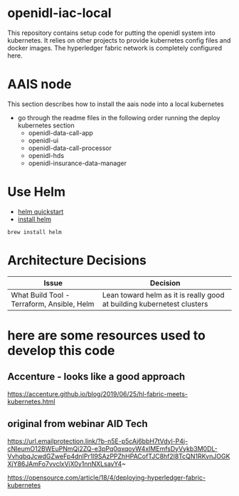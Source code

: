 # openidl-iac-local
This repository contains setup code for putting the openidl system into kubernetes.
It relies on other projects to provide kubernetes config files and docker images.
The hyperledger fabric network is completely configured here.

# AAIS node
This section describes how to install the aais node into a local kubernetes

- go through the readme files in the following order running the deploy kubernetes section
    - openidl-data-call-app
    - openidl-ui
    - openidl-data-call-processor
    - openidl-hds
    - openidl-insurance-data-manager



# Use Helm
- [helm quickstart](https://helm.sh/docs/intro/quickstart/)
- [install helm](https://helm.sh/docs/intro/install/)
````
brew install helm
````


# Architecture Decisions
| Issue | Decision |
| ----- | -------- |
| What Build Tool - Terraform, Ansible, Helm | Lean toward helm as it is really good at building kubernetest clusters |

# here are some resources used to develop this code
## Accenture - looks like a good approach
https://accenture.github.io/blog/2019/06/25/hl-fabric-meets-kubernetes.html

## original from webinar AID Tech
https://url.emailprotection.link/?b-n5E-p5cAj6bbH7tVdyl-P4j-cNIeumO12BWEuPNmQi2ZQ-e3pPq0qxqoyW4xIMEmfsDyVykb3M0DL-VvhqbqJcwdGZweFp4dnIPr1l9SAzPPZhHPACofTJC8hf2l8TcQN1RKvnJOGKXjY86JAmFo7vvclxVjX0y1nnNXLsavY4~

https://opensource.com/article/18/4/deploying-hyperledger-fabric-kubernetes
